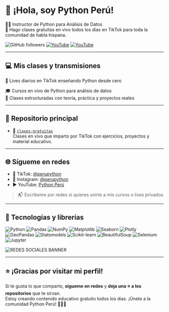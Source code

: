 # 👋 ¡Hola, soy Python Perú!
  
👨‍🏫 Instructor de Python para Análisis de Datos   
🎥 Hago clases gratuitas en vivo todos los días en TikTok para toda la comunidad de habla hispana.

![GitHub followers](https://img.shields.io/github/followers/PeruPython?style=flat&logo=github)
[![YouTube](https://img.shields.io/badge/YouTube-Suscríbete-red?style=flat&logo=youtube)](https://www.youtube.com/@perupython)
[![YouTube](https://img.shields.io/badge/YouTube-+800-red?style=flat&logo=youtube)](https://www.youtube.com/@perupython)



---

## 💻 Mis clases y transmisiones

🔴 Lives diarios en TikTok enseñando Python desde cero  

🎓 Cursos en vivo de Python para análisis de datos  
📅 Clases estructuradas con teoría, práctica y proyectos reales  



---

## 📁 Repositorio principal

- 🎒 [`clases-gratuitas`](https://github.com/perupython/clases-gratuitas)  
  Clases en vivo que imparto por TikTok con ejercicios, proyectos y material educativo.

---

## 🌐 Sígueme en redes

- 🎥 TikTok: [@perupython](https://www.tiktok.com/@perupython)  
- 📸 Instagram: [@perupython](https://www.instagram.com/perupython)  
- ▶️ YouTube: [Python Perú](https://www.youtube.com/@perupython)

> 📬 Escríbeme por redes si quieres unirte a mis cursos o lives privados

---

## 🧰 Tecnologías y librerías

![Python](https://img.shields.io/badge/-Python-3776AB?style=flat&logo=python&logoColor=white)
![Pandas](https://img.shields.io/badge/-Pandas-150458?style=flat&logo=pandas)
![NumPy](https://img.shields.io/badge/-NumPy-013243?style=flat&logo=numpy)
![Matplotlib](https://img.shields.io/badge/-Matplotlib-11557C?style=matplotlib)
![Seaborn](https://img.shields.io/badge/-Seaborn-2C2D72?style=flat)
![Plotly](https://img.shields.io/badge/-Plotly-3F4F75?style=flat)
![GeoPandas](https://img.shields.io/badge/-GeoPandas-008080?style=flat)
![Statsmodels](https://img.shields.io/badge/-Statsmodels-003366?style=flat)
![Scikit-learn](https://img.shields.io/badge/-Scikit--Learn-F7931E?style=flat&logo=scikitlearn)
![BeautifulSoup](https://img.shields.io/badge/-BeautifulSoup-509941?style=flat)
![Selenium](https://img.shields.io/badge/-Selenium-43B02A?style=flat&logo=selenium)
![Jupyter](https://img.shields.io/badge/-Jupyter-F37626?style=flat&logo=jupyter)

![REDES SOCIALES BANNER](https://github.com/user-attachments/assets/64ea1a13-a099-44fc-bcd9-dea07bd78830)

---

## ⭐ ¡Gracias por visitar mi perfil!

Si te gusta lo que comparto, **sígueme en redes** y **deja una ⭐ a los repositorios** que te sirvan.  
Estoy creando contenido educativo gratuito todos los días. ¡Únete a la comunidad Python Perú! 🐍🇵🇪
